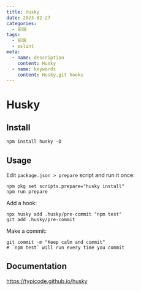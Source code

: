 ```yaml
---
title: Husky
date: 2023-02-27
categories:
  - 前端
tags:
  - 前端
  - eslint
meta:
  - name: description
    content: Husky
  - name: keywords
    content: Husky,git hooks
---
```


# Husky

## Install

```
npm install husky -D
```

## Usage

Edit `package.json > prepare` script and run it once:

```
npm pkg set scripts.prepare="husky install"
npm run prepare
```

Add a hook:

```
npx husky add .husky/pre-commit "npm test"
git add .husky/pre-commit
```

Make a commit:

```
git commit -m "Keep calm and commit"
# `npm test` will run every time you commit
```

## Documentation

https://typicode.github.io/husky